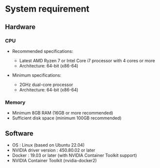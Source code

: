 # System requirement

## Hardware

### CPU
- Recommended specifications:
   - Latest AMD Ryzen 7 or Intel Core i7 processor with 4 cores or more
   - Architecture: 64-bit (x86-64)

- Minimum specifications:
   - 2GHz dual-core processor
   - Architecture: 64-bit (x86-64)
### Memory

- Minimum 8GB RAM (16GB or more recommended)
- Sufficient disk space (minimum 100GB recommended)

## Software

- OS : Linux (based on Ubuntu 22.04)
- NVIDIA driver version : 450.80.02 or later
- Docker : 19.03 or later (with NVIDIA Container Toolkit support)
- NVIDIA Container Toolkit (nvidia-docker2)